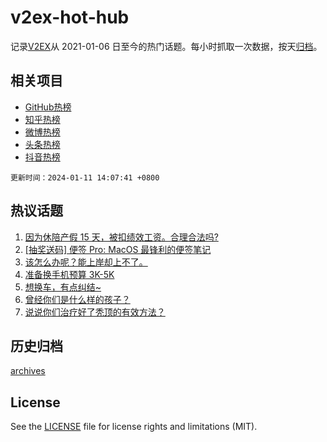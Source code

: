 # v2ex-hot-hub

 记录[V2EX](https://www.v2ex.com/)从 2021-01-06 日至今的热门话题。每小时抓取一次数据，按天[归档](archives)。
 
 ## 相关项目

- [GitHub热榜](https://github.com/it985/github-hot-hub)
- [知乎热榜](https://github.com/it985/zhihu-hot-hub)
- [微博热榜](https://github.com/it985/weibo-hot-hub)
- [头条热榜](https://github.com/it985/toutiao-hot-hub)
- [抖音热榜](https://github.com/it985/douyin-hot-hub)


 `更新时间：2024-01-11 14:07:41 +0800`

## 热议话题

1. [因为休陪产假 15 天，被扣绩效工资。合理合法吗?](https://www.v2ex.com/t/1007682)
1. [[抽奖送码] 便签 Pro: MacOS 最锋利的便签笔记](https://www.v2ex.com/t/1007492)
1. [该怎么办呢？能上岸却上不了。](https://www.v2ex.com/t/1007481)
1. [准备换手机预算 3K-5K](https://www.v2ex.com/t/1007704)
1. [想换车，有点纠结~](https://www.v2ex.com/t/1007521)
1. [曾经你们是什么样的孩子？](https://www.v2ex.com/t/1007701)
1. [说说你们治疗好了秃顶的有效方法？](https://www.v2ex.com/t/1007681)

## 历史归档

[archives](archives)

## License

See the [LICENSE](LICENSE) file for license rights and limitations (MIT).
